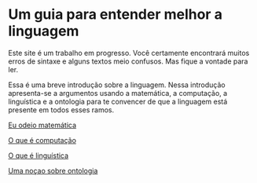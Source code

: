 # Um guia para entender melhor a linguagem

Este site é um trabalho em progresso. Você certamente encontrará muitos erros de sintaxe e alguns textos meio confusos. Mas fique a vontade para ler.

Essa é uma breve introdução sobre a linguagem. Nessa introdução apresenta-se a argumentos usando a matemática, a computação, a linguística e a ontologia para te convencer de que a linguagem está presente em todos esses ramos.



[Eu odeio matemática](./eu-odeio-matematica)

[O que é computação](./o-que-e-computacao)

[O que é linguística](./o-que-e-linguistica)

[Uma noçao sobre ontologia](./uma-nocao-sobre-ontologia)